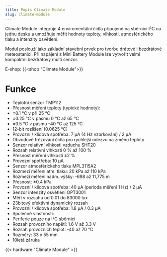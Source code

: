 ```yaml
---
title: Popis Climate Module
slug: climate-module
---
```


Climate Module integruje 4 enviromentální čidla připojené na sběrnici I²C na jednu desku a umožňuje měřit hodnoty teploty, vlhkosti, atmosférického tlaku a intenzity osvětlení.

Modul poslouží jako základní stavební prvek pro tvorbu drátové i bezdrátové meteostanici. Při napájení z Mini Battery Module lze vytvořit velmi kompaktní bezdrátový multi senzor.

E-shop: {{<shop "Climate Module">}}

# Funkce

  * Teplotní senzor TMP112
  * Přesnost měření teploty (typické hodnoty):
  * ±0.1 °C v při 25 °C
  * ±0.25 °C v pásmu 0 °C až 65 °C
  * ±0.5 °C v pásmu -40 °C až 125 °C
  * 12-bit rozlišení (0.0625 °C)
  * Provozní / klidová spotřeba: 7 µA (4 Hz vzorkování) / 2 µA
  * Obvodové frézování čidla pro rychlejší odezvu na změnu teploty
  * Senzor relativní vlhkosti vzduchu SHT20
  * Rozsah relativní vlhkosti 0 % až 100 %
  * Přesnost měření vlhkosti ±2 %
  * Provozní spotřeba: 10 µA
  * Senzor atmosférického tlaku MPL3115A2
  * Rozmezí měření atm. tlaku: 20 kPa až 110 kPa
  * Rozmezí měření nadm. výšky: -698 až 11,775 m
  * Přesnost: ±0.4 kPa
  * Provozní / klidová spotřeba: 40 µA (perioda měření 1 Hz) / 2 µA
  * Senzor intenzity osvětlení OPT3001
  * Měří v rozsahu od 0.01 do 83000 lux
  * 23bitový efektivní dynamický rozsah
  * Provozní / klidová spotřeba: 1.8 µA / 0.3 µA
  * Společné vlastnosti:
  * Periferie pouze na I²C sběrnici
  * Rozsah provozního napětí: 1.6 V až 3.3 V
  * Rozsah provozních teplot: -40 až 70 °C
  * Rozměry: 33 x 55 mm
  * 10letá záruka

{{< hardware "Climate Module" >}}
